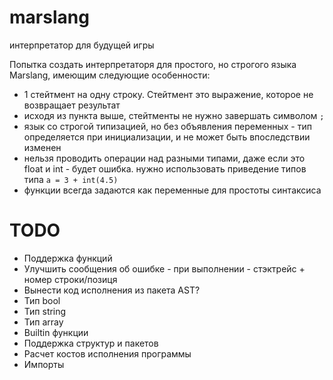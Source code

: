 # marslang
интерпретатор для будущей игры

Попытка создать интерпретаторя для простого, но строгого языка Marslang, имеющим следующие особенности:
* 1 стейтмент на одну строку. Стейтмент это выражение, которое не возвращает результат
* исходя из пункта выше, стейтменты не нужно завершать символом `;`
* язык со строгой типизацией, но без объявления переменных - тип определяется при инициализации, и не может быть впоследствии изменен
* нельзя проводить операции над разными типами, даже если это float и int - будет ошибка. нужно использовать приведение типов типа `a = 3 + int(4.5)`
* функции всегда задаются как переменные для простоты синтаксиса

# TODO
* Поддержка функций
* Улучшить сообщения об ошибке - при выполнении - стэктрейс + номер строки/позиця
* Вынести код исполнения из пакета AST?
* Тип bool
* Тип string
* Тип array
* Builtin функции
* Поддержка структур и пакетов
* Расчет костов исполнения программы
* Импорты
